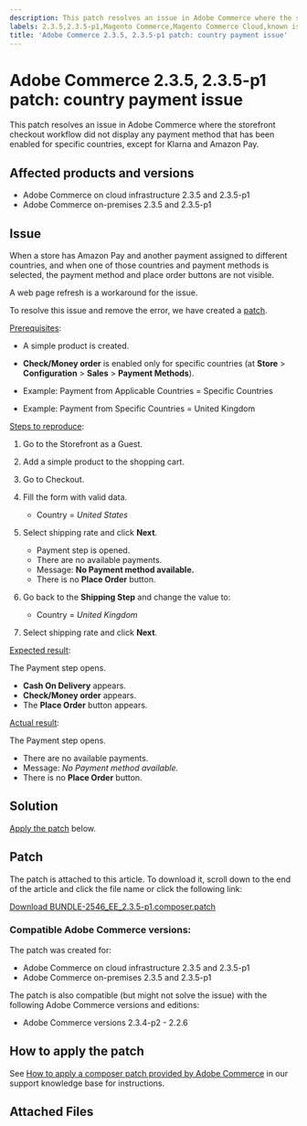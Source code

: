 ```yaml
---
description: This patch resolves an issue in Adobe Commerce where the storefront checkout workflow did not display any payment method that has been enabled for specific countries, except for Klarna and Amazon Pay.
labels: 2.3.5,2.3.5-p1,Magento Commerce,Magento Commerce Cloud,known issues,patch,payments,storefront,checkout,Amazon Pay,troubleshooting,Adobe Commerce,cloud infrastructure,on-premises
title: 'Adobe Commerce 2.3.5, 2.3.5-p1 patch: country payment issue'
---
```


# Adobe Commerce 2.3.5, 2.3.5-p1 patch: country payment issue

This patch resolves an issue in Adobe Commerce where the storefront checkout workflow did not display any payment method that has been enabled for specific countries, except for Klarna and Amazon Pay.

## Affected products and versions

* Adobe Commerce on cloud infrastructure 2.3.5 and 2.3.5-p1
* Adobe Commerce on-premises 2.3.5 and 2.3.5-p1

## Issue

When a store has Amazon Pay and another payment assigned to different countries, and when one of those countries and payment methods is selected, the payment method and place order buttons are not visible.

A web page refresh is a workaround for the issue.

To resolve this issue and remove the error, we have created a [patch](assets/BUNDLE-2546_EE_2.3.5-p1.composer.patch.zip).

<ins>Prerequisites</ins>:

* A simple product is created.
* **Check/Money order** is enabled only for specific countries (at **Store** > **Configuration** > **Sales** > **Payment Methods**).

* Example: Payment from Applicable Countries = Specific Countries
* Example: Payment from Specific Countries = United Kingdom

<ins>Steps to reproduce</ins>:

1. Go to the Storefront as a Guest.
1. Add a simple product to the shopping cart.
1. Go to Checkout.
1. Fill the form with valid data.

    * Country = *United States*

1. Select shipping rate and click **Next**.

    * Payment step is opened.
    * There are no available payments.
    * Message: **No Payment method available.**
    * There is no **Place Order** button.

1. Go back to the **Shipping Step** and change the value to:

    * Country = *United Kingdom*

1. Select shipping rate and click **Next**.

<ins>Expected result</ins>:

 The Payment step opens.

* **Cash On Delivery** appears.
* **Check/Money order** appears.
* The **Place Order** button appears.

<ins>Actual result</ins>:

The Payment step opens.

* There are no available payments.
* Message: *No Payment method available.*
* There is no **Place Order** button.

## Solution

 [Apply the patch](assets/BUNDLE-2546_EE_2.3.5-p1.composer.patch.zip) below.

## Patch

The patch is attached to this article. To download it, scroll down to the end of the article and click the file name or click the following link:

 [Download BUNDLE-2546\_EE\_2.3.5-p1.composer.patch](assets/BUNDLE-2546_EE_2.3.5-p1.composer.patch.zip)

### Compatible Adobe Commerce versions:

The patch was created for:

* Adobe Commerce on cloud infrastructure 2.3.5 and 2.3.5-p1
* Adobe Commerce on-premises 2.3.5 and 2.3.5-p1

The patch is also compatible (but might not solve the issue) with the following Adobe Commerce versions and editions:

* Adobe Commerce versions 2.3.4-p2 - 2.2.6

## How to apply the patch

See [How to apply a composer patch provided by Adobe Commerce](https://support.magento.com/hc/en-us/articles/360028367731) in our support knowledge base for instructions.

## Attached Files